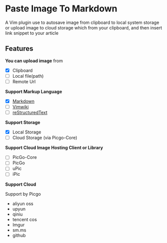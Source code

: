 Paste Image To Markdown
=======================

A Vim plugin use to autosave  image from clipboard to local system storage or upload image to cloud storage which from your clipboard, and then insert link snippet to your article

## Features

**You can upload image** from

* [x] Clipboard
* [ ] Local file(path)
* [ ] Remote Url

**Support Markup Language**

* [x] [Markdown](https://daringfireball.net/projects/markdown/)
* [ ] [Vimwiki](https://github.com/vimwiki/vimwiki)
* [ ] [reStructuredText](https://www.sphinx-doc.org/en/master/usage/restructuredtext/index.html)

**Support Storage**

* [x] Local Storage
* [ ] Cloud Storage (via Picgo-Core)

**Support Cloud Image Hosting Client or Library**

* [ ] PicGo-Core
* [ ] PicGo
* [ ] uPic
* [ ] iPic

**Support Cloud**

Support by Picgo

* aliyun oss
* upyun
* qiniu
* tencent cos
* Imgur
* sm.ms
* github
